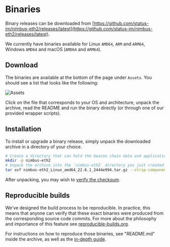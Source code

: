 # Binaries

Binary releases can be downloaded from [https://github.com/status-im/nimbus-eth2/releases/latest](https://github.com/status-im/nimbus-eth2/releases/latest).

We currently have binaries available for Linux `AMD64`, `ARM` and `ARM64`, Windows `AMD64` and macOS (`AMD64` and `ARM64`).

## Download

The binaries are available at the bottom of the page under `Assets`. You should see a list that looks like the following:

![Assets](https://i.imgur.com/6wuvM2d.png)

Click on the file that corresponds to your OS and architecture, unpack the archive, read the README and run the binary directly (or through one of our provided wrapper scripts).

## Installation

To install or upgrade a binary release, simply unpack the downloaded archive in a directory of your choice.

```sh
# Create a directory that can hold the beacon chain data and applications - this should be a fast SSD
mkdir -p nimbus-eth2
# Unpack the archive into the `nimbus-eth2` directory you just created
tar xvf nimbus-eth2_Linux_amd64_22.6.1_2444e994.tar.gz --strip-components 1 -C nimbus-eth2
```

After unpacking, you may wish to [verify the checksum](./checksums.md).

## Reproducible builds

We've designed the build process to be reproducible. In practice, this means that anyone can verify that these exact binaries were produced from the corresponding source code commits. For more about the philosophy and importance of this feature see [reproducible-builds.org](https://reproducible-builds.org/).

For instructions on how to reproduce those binaries, see "README.md" inside the archive, as well as the [in-depth guide](./distribution_internals.md).
